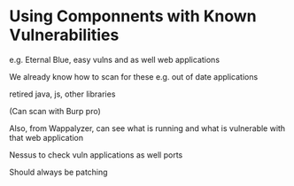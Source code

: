 # Using Componnents with Known Vulnerabilities

e.g. Eternal Blue, easy vulns and as well web applications 

We already know how to scan for these
e.g. out of date applications

retired java, js, other libraries

(Can scan with Burp pro)

Also, from Wappalyzer, can see what is running and what is vulnerable with that web application

Nessus to check vuln applications as well ports

Should always be patching


